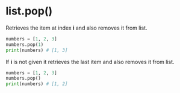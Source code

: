 # list.pop()

Retrieves the item at index **i** and also removes it from list.

```python
numbers = [1, 2, 3]
numbers.pop(1)
print(numbers) # [1, 3]
```

If **i** is not given it retrieves the last item and also removes it from list. 

```python
numbers = [1, 2, 3]
numbers.pop()
print(numbers) # [1, 2]
```
